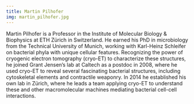 ```yaml
---
title: Martin Pilhofer
img: martin_pilhofer.jpg
---
```


Martin Pilhofer is a Professor in the Institute of Molecular Biology & Biophysics at ETH Zürich in Switzerland. He earned his PhD in microbiology from the Technical University of Munich, working with Karl-Heinz Schleifer on bacterial phyla with unique cellular features. Recognizing the power of cryogenic electron tomography (cryo-ET) to characterize these structures, he joined Grant Jensen’s lab at Caltech as a postdoc in 2008, where he used cryo-ET to reveal several fascinating bacterial structures, including cytoskeletal elements and contractile weaponry. In 2014 he established his own lab in Zürich, where he leads a team applying cryo-ET to understand these and other macromolecular machines mediating bacterial cell-cell interactions.